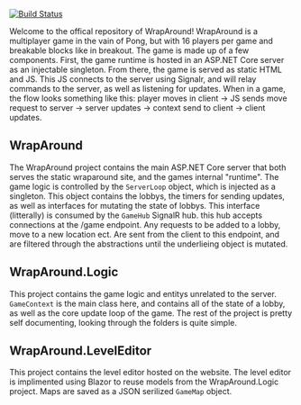 [![Build Status](https://dev.azure.com/andyblarblar/andyblarblar/_apis/build/status/andyblarblar.WrapAround?branchName=master)](https://dev.azure.com/andyblarblar/andyblarblar/_build/latest?definitionId=1&branchName=master)

Welcome to the offical repository of WrapAround! WrapAround is a multiplayer game in the vain of Pong, but with 16 players per game and 
breakable blocks like in breakout. The game is made up of a few components. First, the game runtime is hosted in an ASP.NET Core server as an injectable singleton. From there, the game is served as static HTML and JS. This JS connects to the server using Signalr, and will relay commands to the server, as well as listening for updates. When in a game, the flow looks something like this: player moves in client -> JS sends move request to server -> server updates -> context send to client -> client updates. 


## WrapAround

The WrapAround project contains the main ASP.NET Core server that both serves the static wraparound site, and the games internal "runtime". The game logic is controlled by the `ServerLoop` object, which is injected as a singleton. This object contains the lobbys, the timers for sending updates, as well as interfaces for mutating the state of lobbys. This interface (litterally) is consumed by the `GameHub` SignalR hub. this hub accepts connections at the /game endpoint. Any requests to be added to a lobby, move to a new location ect. Are sent from the client to this endpoint, and are filtered through the abstractions until the underlieing object is mutated. 

## WrapAround.Logic

This project contains the game logic and entitys unrelated to the server. `GameContext` is the main class here, and contains all of the state of a lobby, as well as the core update loop of the game. The rest of the project is pretty self documenting, looking through the folders is quite simple.

## WrapAround.LevelEditor

This project contains the level editor hosted on the website. The level editor is implimented using Blazor to reuse models from the WrapAround.Logic project. Maps are saved as a JSON serilized `GameMap` object.  
